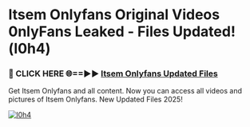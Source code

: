 # Itsem Onlyfans Original Videos 0nlyFans Leaked - Files Updated! (l0h4)

<h3>🔴 CLICK HERE 🌐==►► <a href="https://tinyurl.com/ehrbuxhb" rel="nofollow">Itsem Onlyfans Updated Files</a></h3>

Get Itsem Onlyfans and all content. Now you can access all videos and pictures of Itsem Onlyfans. New Updated Files 2025!

[![l0h4](https://i.imgur.com/lVYEuWS.gif)](https://tinyurl.com/ehrbuxhb)
